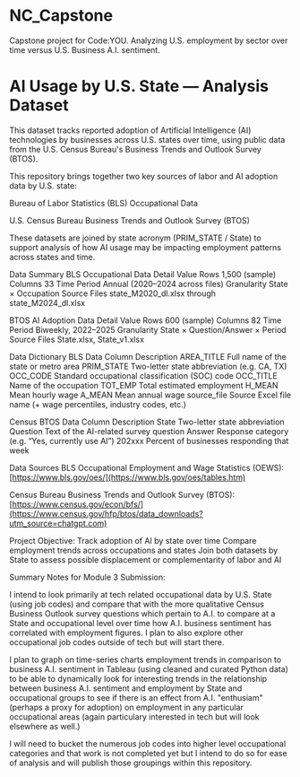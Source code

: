 # NC_Capstone
Capstone project for Code:YOU. Analyzing U.S. employment by sector over time versus U.S. Business A.I. sentiment. 

# AI Usage by U.S. State — Analysis Dataset

This dataset tracks reported adoption of Artificial Intelligence (AI) technologies by businesses across U.S. states over time, using public data from the U.S. Census Bureau's Business Trends and Outlook Survey (BTOS).

This repository brings together two key sources of labor and AI adoption data by U.S. state:

Bureau of Labor Statistics (BLS) Occupational Data

U.S. Census Bureau Business Trends and Outlook Survey (BTOS)

These datasets are joined by state acronym (PRIM_STATE / State) to support analysis of how AI usage may be impacting employment patterns across states and time.

Data Summary
BLS Occupational Data
Detail	Value
Rows	1,500 (sample)
Columns	33
Time Period	Annual (2020–2024 across files)
Granularity	State × Occupation
Source Files	state_M2020_dl.xlsx through state_M2024_dl.xlsx

BTOS AI Adoption Data
Detail	Value
Rows	600 (sample)
Columns	82
Time Period	Biweekly, 2022–2025
Granularity	State × Question/Answer × Period
Source Files	State.xlsx, State_v1.xlsx

Data Dictionary
BLS Data
Column	Description
AREA_TITLE	Full name of the state or metro area
PRIM_STATE	Two-letter state abbreviation (e.g. CA, TX)
OCC_CODE	Standard occupational classification (SOC) code
OCC_TITLE	Name of the occupation
TOT_EMP	Total estimated employment
H_MEAN	Mean hourly wage
A_MEAN	Mean annual wage
source_file	Source Excel file name
(+ wage percentiles, industry codes, etc.)	

Census BTOS Data
Column	  Description
State	    Two-letter state abbreviation
Question	Text of the AI-related survey question
Answer	  Response category (e.g. “Yes, currently use AI”)
202xxx	  Percent of businesses responding that week


Data Sources
BLS Occupational Employment and Wage Statistics (OEWS):
[https://www.bls.gov/oes/](https://www.bls.gov/oes/tables.htm)

Census Bureau Business Trends and Outlook Survey (BTOS):
[https://www.census.gov/econ/bfs/](https://www.census.gov/hfp/btos/data_downloads?utm_source=chatgpt.com)


Project Objective:
Track adoption of AI by state over time
Compare employment trends across occupations and states
Join both datasets by State to assess possible displacement or complementarity of labor and AI

Summary Notes for Module 3 Submission:

I intend to look primarily at tech related occupational data by U.S. State (using job codes) and compare that with the more qualitative Census Business Outlook survey questions which pertain to A.I. to compare at a State and occupational level over time how A.I. business sentiment has correlated with employment figures. I plan to also explore other occupational job codes outside of tech but will start there. 

I plan to graph on time-series charts employment trends in comparison to business A.I. sentiment in Tableau (using cleaned and curated Python data) to be able to dynamically look for interesting trends in the relationship between business A.I. sentiment and employment by State and occupational groups to see if there is an effect from A.I. "enthusiam" (perhaps a proxy for adoption) on employment in any particular occupational areas (again particulary interested in tech but will look elsewhere as well.)

I will need to bucket the numerous job codes into higher level occupational categories and that work is not completed yet but I intend to do so for ease of analysis and will publish those groupings within this repository. 


